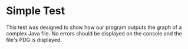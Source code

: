 # Simple Test

This test was designed to show how our program outputs the graph of a complex Java file.
No errors should be displayed on the console and the file's PDG is displayed.
